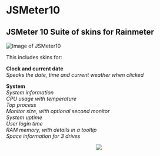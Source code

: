 # JSMeter10

## JSMeter 10 Suite of skins for Rainmeter

![Image of  JSMeter10](https://github.com/jsmorley/JSMeter10/blob/main/Welcome/JSMeter10.jpg)

This includes skins for:

**Clock and current date**<br/>
*Speaks the date, time and current weather when clicked*

**System**<br/>
*System information<br/>
CPU usage with temperature<br/>
Top process<br/>
Monitor size, with optional second monitor<br/>
System uptime<br/>
User login time<br/>
RAM memory, with details in a tooltip<br/>
Space information for 3 drives*

<p align="center">
  <img src="https://github.com/jsmorley/JSMeter10/blob/main/Welcome/WelcomeImage.jpg" />
</p>


